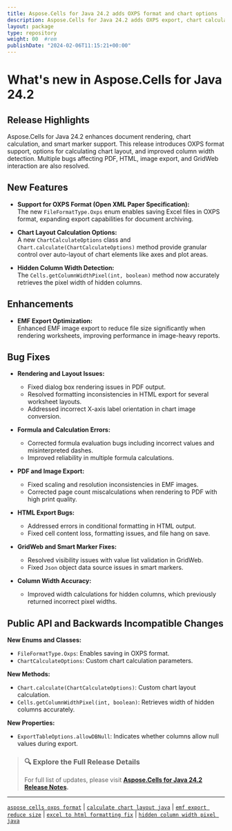 ```yaml
---
title: Aspose.Cells for Java 24.2 adds OXPS format and chart options
description: Aspose.Cells for Java 24.2 adds OXPS export, chart calculation options, column width detection, and fixes Excel to HTML, EMF, formula, and GridWeb rendering issues.
layout: package
type: repository
weight: 00	#rem
publishDate: "2024-02-06T11:15:21+00:00"
---
```


# What's new in Aspose.Cells for Java 24.2

## Release Highlights

Aspose.Cells for Java 24.2 enhances document rendering, chart calculation, and smart marker support. This release introduces OXPS format support, options for calculating chart layout, and improved column width detection. Multiple bugs affecting PDF, HTML, image export, and GridWeb interaction are also resolved.

## New Features

- **Support for OXPS Format (Open XML Paper Specification):**  
  The new `FileFormatType.Oxps` enum enables saving Excel files in OXPS format, expanding export capabilities for document archiving.

- **Chart Layout Calculation Options:**  
  A new `ChartCalculateOptions` class and `Chart.calculate(ChartCalculateOptions)` method provide granular control over auto-layout of chart elements like axes and plot areas.

- **Hidden Column Width Detection:**  
  The `Cells.getColumnWidthPixel(int, boolean)` method now accurately retrieves the pixel width of hidden columns.

## Enhancements

- **EMF Export Optimization:**  
  Enhanced EMF image export to reduce file size significantly when rendering worksheets, improving performance in image-heavy reports.

## Bug Fixes

- **Rendering and Layout Issues:**
  - Fixed dialog box rendering issues in PDF output.
  - Resolved formatting inconsistencies in HTML export for several worksheet layouts.
  - Addressed incorrect X-axis label orientation in chart image conversion.

- **Formula and Calculation Errors:**
  - Corrected formula evaluation bugs including incorrect values and misinterpreted dashes.
  - Improved reliability in multiple formula calculations.

- **PDF and Image Export:**
  - Fixed scaling and resolution inconsistencies in EMF images.
  - Corrected page count miscalculations when rendering to PDF with high print quality.

- **HTML Export Bugs:**
  - Addressed errors in conditional formatting in HTML output.
  - Fixed cell content loss, formatting issues, and file hang on save.

- **GridWeb and Smart Marker Fixes:**
  - Resolved visibility issues with value list validation in GridWeb.
  - Fixed `Json` object data source issues in smart markers.

- **Column Width Accuracy:**
  - Improved width calculations for hidden columns, which previously returned incorrect pixel widths.

## Public API and Backwards Incompatible Changes

**New Enums and Classes:**
- `FileFormatType.Oxps`: Enables saving in OXPS format.
- `ChartCalculateOptions`: Custom chart calculation parameters.

**New Methods:**
- `Chart.calculate(ChartCalculateOptions)`: Custom chart layout calculation.
- `Cells.getColumnWidthPixel(int, boolean)`: Retrieves width of hidden columns accurately.

**New Properties:**
- `ExportTableOptions.allowDBNull`: Indicates whether columns allow null values during export.

> ### 🔍 Explore the Full Release Details
>
> For full list of updates, please visit **[Aspose.Cells for Java 24.2 Release Notes](https://releases.aspose.com/cells/java/release-notes/2024/aspose-cells-for-java-24-2-release-notes/).**

---

[`aspose cells oxps format`](https://search.aspose.com/q/aspose-cells-oxps-format.html) | [`calculate chart layout java`](https://search.aspose.com/q/calculate-chart-layout-java.html) | [`emf export reduce size`](https://search.aspose.com/q/emf-export-reduce-size.html) | [`excel to html formatting fix`](https://search.aspose.com/q/excel-to-html-formatting-fix.html) | [`hidden column width pixel java`](https://search.aspose.com/q/hidden-column-width-pixel-java.html)

